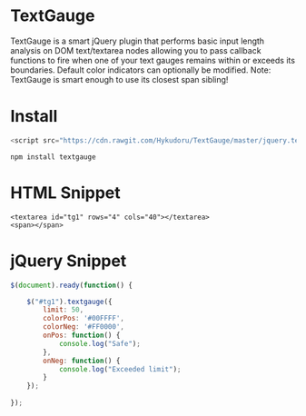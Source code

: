 # TextGauge
TextGauge is a smart jQuery plugin that performs basic input length analysis on DOM text/textarea nodes
allowing you to pass callback functions to fire when one of your text gauges
remains within or exceeds its boundaries. Default color indicators can optionally be modified.
Note: TextGauge is smart enough to use its closest span sibling!

# Install
```javascript
<script src="https://cdn.rawgit.com/Hykudoru/TextGauge/master/jquery.textgauge.js"></script>
```
```
npm install textgauge
```

# HTML Snippet
```
<textarea id="tg1" rows="4" cols="40"></textarea>
<span></span>
```
# jQuery Snippet
```javascript
$(document).ready(function() {

	$("#tg1").textgauge({
		limit: 50,
		colorPos: '#00FFFF',
		colorNeg: '#FF0000',
		onPos: function() {
			console.log("Safe");
		},
		onNeg: function() {
			console.log("Exceeded limit");
		}
	});
	
});
```
